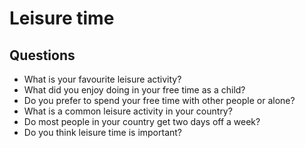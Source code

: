 # Leisure time
## Questions
* What is your favourite leisure activity?
* What did you enjoy doing in your free time as a child?
* Do you prefer to spend your free time with other people or alone?
* What is a common leisure activity in your country?
* Do most people in your country get two days off a week?
* Do you think leisure time is important?